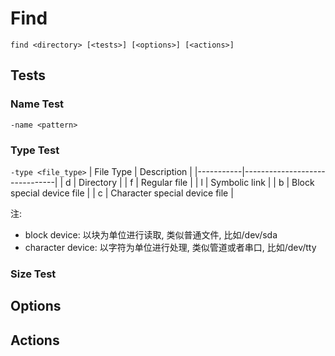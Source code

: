 # Find

`find <directory> [<tests>] [<options>] [<actions>]`

## Tests
### Name Test
`-name <pattern>`

### Type Test
`-type <file_type>`
| File Type | Description                   |
|-----------|-------------------------------|
| d         | Directory                     |
| f         | Regular file                  |
| l         | Symbolic link                 |
| b         | Block special device file     |
| c         | Character special device file |

注:
* block device: 以块为单位进行读取, 类似普通文件, 比如/dev/sda
* character device: 以字符为单位进行处理, 类似管道或者串口, 比如/dev/tty

### Size Test
## Options

## Actions
